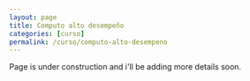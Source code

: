 ```yaml
---
layout: page
title: Computo alto desempeño
categories: [curso]
permalink: /curso/computo-alto-desempeno
---
```



Page is under construction and i'll be adding more details soon.
